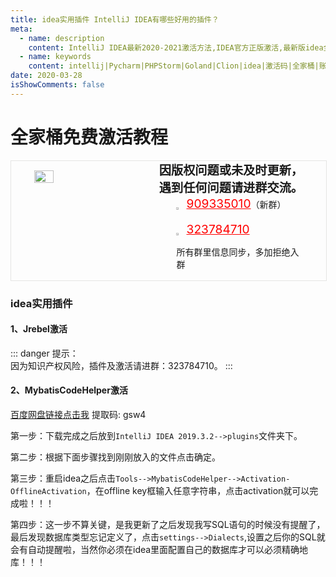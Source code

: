 ```yaml
---
title: idea实用插件 IntelliJ IDEA有哪些好用的插件？
meta:
  - name: description
    content: IntelliJ IDEA最新2020-2021激活方法,IDEA官方正版激活,最新版idea全家桶激活码jetbrains稳定账号激活教程
  - name: keywords
    content: intellij|Pycharm|PHPStorm|Goland|Clion|idea|激活码|全家桶|账号激活|通用教程|License|Server|激活教程|IDEA最新2020-2021激活方法
date: 2020-03-28
isShowComments: false
---
```


# 全家桶免费激活教程

<!-- QQ卡片 -->
<div style="width:100%;display:flex;justify-content:space-around;border:1px solid #E5E5E4;">
  <img style="width:25%;padding-top:15px;" src="/images/jetbrains/jetbrains2.jpeg" onclick="window.open('http://shang.qq.com/wpa/qunwpa?idkey=ae59f469b427c038c95f118ceeefc6f9eba7a9d90ce9aae72bde58d09cc1013b', '_blank');" />

  <div style="display:flex;flex-direction:column;justify-content:space-around;">
    <div style="font-size:1.2rem;font-weight:bold;">
      <div>因版权问题或未及时更新，</div>
      <div>遇到任何问题请进群交流。</div>
    </div>
    <div style="padding-left:12%;position:relative;">
      <div>
      <img style="width:6%;position:relative;top:3px;cursor:pointer;" src="https://i.loli.net/2019/11/23/U3qbMEuC9n6YBRA.png" onclick="window.open('http://shang.qq.com/wpa/qunwpa?idkey=22ed6bd53a50f9764493ef41746bfb3006123cbe097729a106fee0c46b6e0b9e', '_blank');" />
      <a href="//shang.qq.com/wpa/qunwpa?idkey=ae59f469b427c038c95f118ceeefc6f9eba7a9d90ce9aae72bde58d09cc1013b" style="font-size:1.2rem;text-decoration:underline;color:red;" target="_blank">909335010</a>（新群）
      </div>
      <div>
      <br>
      <img style="width:6%;position:relative;top:3px;cursor:pointer;" src="https://i.loli.net/2019/11/23/U3qbMEuC9n6YBRA.png" onclick="window.open('http://shang.qq.com/wpa/qunwpa?idkey=22ed6bd53a50f9764493ef41746bfb3006123cbe097729a106fee0c46b6e0b9e', '_blank');" />
      <a href="http://shang.qq.com/wpa/qunwpa?idkey=22ed6bd53a50f9764493ef41746bfb3006123cbe097729a106fee0c46b6e0b9e" style="font-size:1.2rem;text-decoration:underline;color:red;" target="_blank">323784710</a>
      <p>所有群里信息同步，多加拒绝入群</p>
      </div>
    </div>
  </div>
</div>


### idea实用插件

#### 1、Jrebel激活

::: danger
提示：<br>
因为知识产权风险，插件及激活请进群：323784710。
:::

#### 2、MybatisCodeHelper激活

<a href="https://pan.baidu.com/share/init?surl=5eQ6w-a75sa32FM1G1MKPw">百度网盘链接点击我</a> 提取码: gsw4

第一步：下载完成之后放到`IntelliJ IDEA 2019.3.2-->plugins`文件夹下。

第二步：根据下面步骤找到刚刚放入的文件点击确定。


第三步：重启idea之后点击`Tools-->MybatisCodeHelper-->Activation-OfflineActivation`，在offline key框输入任意字符串，点击activation就可以完成啦！！！

第四步：这一步不算关键，是我更新了之后发现我写SQL语句的时候没有提醒了，最后发现数据库类型忘记定义了，点击`settings-->Dialects`,设置之后你的SQL就会有自动提醒啦，当然你必须在idea里面配置自己的数据库才可以必须精确地库！！！

